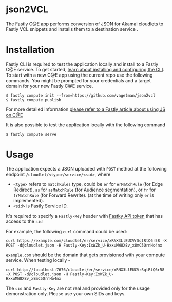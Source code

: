 # json2VCL
The Fastly C@E app performs conversion of JSON for Akamai cloudlets to Fastly VCL snippets and installs them to a destination service .

# Installation
Fastly CLI is required to test the application locally and install to a Fastly C@E service. To get started, [learn about installing and configuring the CLI](https://developer.fastly.com/learning/tools/cli). 
To start with a new C@E app using the current repo use the following commands. You might be prompted for your credentials and a target domain for your new Fastly C@E service.

```shell
$ fastly compute init --from=https://github.com/vagetman/json2vcl
$ fastly compute publish
```
For more detailed information [please refer to a Fastly article about using JS on C@E](https://developer.fastly.com/learning/compute/javascript/)

It is also possible to test the application locally with the following command
```shell
$ fastly compute serve
```
# Usage

The application expects a JSON uploaded with `POST` method at the following endpoint
`/cloudlet/<type>/service/<sid>`, where

* `<type>` refers to `matchRules` type, could be `er` for `erMatchRule` (for Edge Redirect), `as` for `asMatchRule` (for Audience segmentation), or `fr` for `frMatchRule` (for Forward Rewrite).
(at the time of writing only `er` is implemented).
* `<sid>` is Fastly Service ID.

It's required to specify a `Fastly-Key` header with [Fastky API token](https://developer.fastly.com/reference/api/#authentication) that has access to the `sid`

For example, the following `curl` command could be used:

```shell
curl https://example.com/cloudlet/er/service/xRNX3LlEUCVrSqtRtQ6r58 -X POST -d@cloudlet.json -H Fastly-Key:IxWZk_U-HxxuMW8X8v_x8mC5QrnHo4nx
```
`example.com` should be the domain that gets provisioned with your compute service. When testing locally - 
```shell
curl http://localhost:7676/cloudlet/er/service/xRNX3LlEUCVrSqtRtQ6r58 -X POST -d@cloudlet.json -H Fastly-Key:IxWZk_U-HxxuMW8X8v_x8mC5QrnHo4nx
```
The `sid` and `Fastly-Key` are not real and provided only for the usage demonstration only. Please use your own SIDs and keys.
